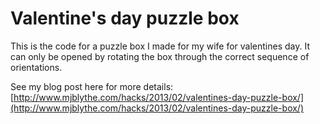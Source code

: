 # Valentine's day puzzle box

This is the code for a puzzle box I made for my wife for valentines day.  It can only be opened by rotating the box through the correct sequence of orientations.

See my blog post here for more details: [http://www.mjblythe.com/hacks/2013/02/valentines-day-puzzle-box/](http://www.mjblythe.com/hacks/2013/02/valentines-day-puzzle-box/)
